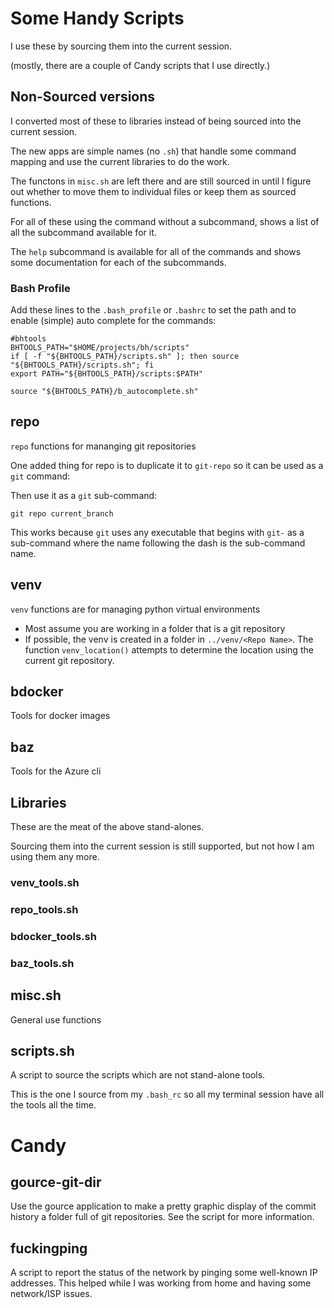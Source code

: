 # Some Handy Scripts

I use these by sourcing them into the current session.

(mostly, there are a couple of Candy scripts that I use directly.)

## Non-Sourced versions

I converted most of these to libraries instead of being sourced into the current session.

The new apps are simple names (no `.sh`) that handle some command mapping and use the current libraries to do the work.

The functons in `misc.sh` are left there and are still sourced in until I figure out whether to move them to individual files or keep them as sourced functions.

For all of these using the command without a subcommand, shows a list of all the subcommand available for it.

The `help` subcommand is available for all of the commands and shows some documentation for each of the subcommands.

### Bash Profile

Add these lines to the `.bash_profile` or `.bashrc` to set the path and to enable (simple) auto complete for the commands:

```shell
#bhtools
BHTOOLS_PATH="$HOME/projects/bh/scripts"
if [ -f "${BHTOOLS_PATH}/scripts.sh" ]; then source "${BHTOOLS_PATH}/scripts.sh"; fi
export PATH="${BHTOOLS_PATH}/scripts:$PATH"

source "${BHTOOLS_PATH}/b_autocomplete.sh"
```


## repo

`repo` functions for mananging git  repositories


One added thing for repo is to duplicate it to `git-repo` so it can be used as a `git` command:

Then use it as a `git` sub-command:
```
git repo current_branch
```

This works because `git` uses any executable that begins with `git-` as a sub-command where the name following the dash is the sub-command name.

## venv

`venv` functions are for managing python virtual environments

* Most assume you are working in a folder that is a git repository
* If possible, the venv is created in a folder in `../venv/<Repo Name>`. The function `venv_location()` attempts to determine the location using the current git repository.

## bdocker

Tools for docker images

## baz

Tools for the Azure cli

## Libraries

These are the meat of the above stand-alones.

Sourcing them into the current session is still supported, but not how I am using them any more.

### venv_tools.sh
### repo_tools.sh
### bdocker_tools.sh
### baz_tools.sh

## misc.sh
General use functions

## scripts.sh

A script to source the scripts which are not stand-alone tools.

This is the one I source from my `.bash_rc` so all my terminal session have all the tools all the time.

# Candy

## gource-git-dir

Use the gource application to make a pretty graphic display of the commit history a folder full of git repositories. See the script for more information.

## fuckingping

A script to report the status of the network by pinging some well-known IP addresses. This helped while I was working from home and having some network/ISP issues.
